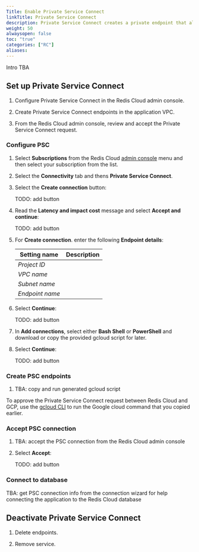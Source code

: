 ```yaml
---
Title: Enable Private Service Connect
linkTitle: Private Service Connect
description: Private Service Connect creates a private endpoint that allows secure connections to Redis Cloud databases without exposing your application VPC.
weight: 50
alwaysopen: false
toc: "true"
categories: ["RC"]
aliases:
---
```


Intro TBA

## Set up Private Service Connect

1. Configure Private Service Connect in the Redis Cloud admin console.

1. Create Private Service Connect endpoints in the application VPC.

1. From the Redis Cloud admin console, review and accept the Private Service Connect request.

### Configure PSC

1. Select **Subscriptions** from the Redis Cloud [admin console](https://app.redislabs.com/) menu and then select your subscription from the list.

1. Select the **Connectivity** tab and thens **Private Service Connect**.

1. Select the **Create connection** button:

    TODO: add button

1. Read the **Latency and impact cost** message and select **Accept and continue**:

    TODO: add button

1. For **Create connection**. enter the following **Endpoint details**:

    | Setting&nbsp;name | Description |
    |-------------------|-------------|
    | _Project ID_ | |
    | _VPC name_ | |
    | _Subnet name_ | |
    | _Endpoint name_ | |

1. Select **Continue**:

    TODO: add button

1. In **Add connections**, select either **Bash Shell** or **PowerShell** and download or copy the provided gcloud script for later.

1. Select **Continue**:

    TODO: add button

### Create PSC endpoints

1. TBA: copy and run generated gcloud script

To approve the Private Service Connect request between Redis Cloud and GCP, use the [gcloud CLI](https://cloud.google.com/sdk/gcloud) to run the Google cloud command that you copied earlier.

### Accept PSC connection

1. TBA: accept the PSC connection from the Redis Cloud admin console

1. Select **Accept**:

    TODO: add button

### Connect to database

TBA: get PSC connection info from the connection wizard for help connecting the application to the Redis Cloud database

## Deactivate Private Service Connect

1. Delete endpoints.

1. Remove service.